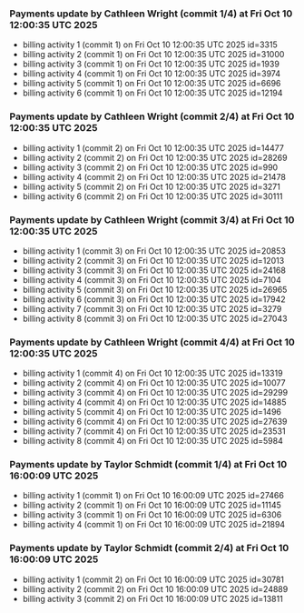 
### Payments update by Cathleen Wright (commit 1/4) at Fri Oct 10 12:00:35 UTC 2025
- billing activity 1 (commit 1) on Fri Oct 10 12:00:35 UTC 2025 id=3315
- billing activity 2 (commit 1) on Fri Oct 10 12:00:35 UTC 2025 id=31000
- billing activity 3 (commit 1) on Fri Oct 10 12:00:35 UTC 2025 id=1939
- billing activity 4 (commit 1) on Fri Oct 10 12:00:35 UTC 2025 id=3974
- billing activity 5 (commit 1) on Fri Oct 10 12:00:35 UTC 2025 id=6696
- billing activity 6 (commit 1) on Fri Oct 10 12:00:35 UTC 2025 id=12194

### Payments update by Cathleen Wright (commit 2/4) at Fri Oct 10 12:00:35 UTC 2025
- billing activity 1 (commit 2) on Fri Oct 10 12:00:35 UTC 2025 id=14477
- billing activity 2 (commit 2) on Fri Oct 10 12:00:35 UTC 2025 id=28269
- billing activity 3 (commit 2) on Fri Oct 10 12:00:35 UTC 2025 id=990
- billing activity 4 (commit 2) on Fri Oct 10 12:00:35 UTC 2025 id=21478
- billing activity 5 (commit 2) on Fri Oct 10 12:00:35 UTC 2025 id=3271
- billing activity 6 (commit 2) on Fri Oct 10 12:00:35 UTC 2025 id=30111

### Payments update by Cathleen Wright (commit 3/4) at Fri Oct 10 12:00:35 UTC 2025
- billing activity 1 (commit 3) on Fri Oct 10 12:00:35 UTC 2025 id=20853
- billing activity 2 (commit 3) on Fri Oct 10 12:00:35 UTC 2025 id=12013
- billing activity 3 (commit 3) on Fri Oct 10 12:00:35 UTC 2025 id=24168
- billing activity 4 (commit 3) on Fri Oct 10 12:00:35 UTC 2025 id=7104
- billing activity 5 (commit 3) on Fri Oct 10 12:00:35 UTC 2025 id=26965
- billing activity 6 (commit 3) on Fri Oct 10 12:00:35 UTC 2025 id=17942
- billing activity 7 (commit 3) on Fri Oct 10 12:00:35 UTC 2025 id=3279
- billing activity 8 (commit 3) on Fri Oct 10 12:00:35 UTC 2025 id=27043

### Payments update by Cathleen Wright (commit 4/4) at Fri Oct 10 12:00:35 UTC 2025
- billing activity 1 (commit 4) on Fri Oct 10 12:00:35 UTC 2025 id=13319
- billing activity 2 (commit 4) on Fri Oct 10 12:00:35 UTC 2025 id=10077
- billing activity 3 (commit 4) on Fri Oct 10 12:00:35 UTC 2025 id=29299
- billing activity 4 (commit 4) on Fri Oct 10 12:00:35 UTC 2025 id=14885
- billing activity 5 (commit 4) on Fri Oct 10 12:00:35 UTC 2025 id=1496
- billing activity 6 (commit 4) on Fri Oct 10 12:00:35 UTC 2025 id=27639
- billing activity 7 (commit 4) on Fri Oct 10 12:00:35 UTC 2025 id=23531
- billing activity 8 (commit 4) on Fri Oct 10 12:00:35 UTC 2025 id=5984

### Payments update by Taylor Schmidt (commit 1/4) at Fri Oct 10 16:00:09 UTC 2025
- billing activity 1 (commit 1) on Fri Oct 10 16:00:09 UTC 2025 id=27466
- billing activity 2 (commit 1) on Fri Oct 10 16:00:09 UTC 2025 id=11145
- billing activity 3 (commit 1) on Fri Oct 10 16:00:09 UTC 2025 id=6306
- billing activity 4 (commit 1) on Fri Oct 10 16:00:09 UTC 2025 id=21894

### Payments update by Taylor Schmidt (commit 2/4) at Fri Oct 10 16:00:09 UTC 2025
- billing activity 1 (commit 2) on Fri Oct 10 16:00:09 UTC 2025 id=30781
- billing activity 2 (commit 2) on Fri Oct 10 16:00:09 UTC 2025 id=24889
- billing activity 3 (commit 2) on Fri Oct 10 16:00:09 UTC 2025 id=13811

